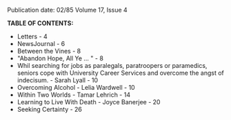 Publication date: 02/85
Volume 17, Issue 4

**TABLE OF CONTENTS:**
- Letters - 4
- NewsJournal - 6
- Between the Vines - 8
- "Abandon Hope, All Ye ... " - 8
- Whil searching for jobs as paralegals, paratroopers or paramedics, seniors cope with University Career Services and overcome the angst of indecisum. - Sarah Lyall - 10
- Overcoming Alcohol - Lelia Wardwell - 10
- Within Two Worlds - Tamar Lehrich - 14
- Learning to Live With Death - Joyce Banerjee - 20
- Seeking Certainty - 26

